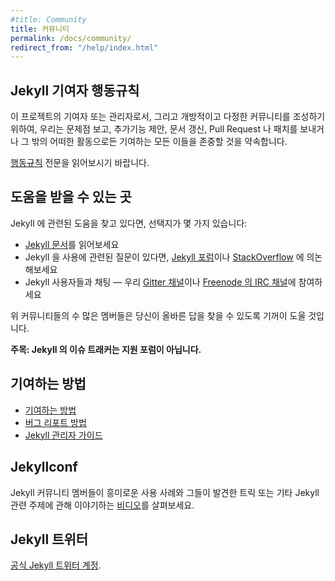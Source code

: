```yaml
---
#title: Community
title: 커뮤니티
permalink: /docs/community/
redirect_from: "/help/index.html"
---
```


<!--
## Jekyll Contributor Code of Conduct
-->
## Jekyll 기여자 행동규칙

<!--
As contributors and maintainers of this project, and in the interest of fostering an open and welcoming community, we pledge to respect all people who contribute through reporting issues, posting feature requests, updating documentation, submitting pull requests or patches, and other activities.
-->
이 프로젝트의 기여자 또는 관리자로서, 그리고 개방적이고 다정한 커뮤니티를 조성하기 위하여, 우리는 문제점 보고, 추가기능 제안, 문서 갱신, Pull Request 나 패치를 보내거나 그 밖의 어떠한 활동으로든 기여하는 모든 이들을 존중할 것을 약속합니다.

<!--
Read the full [code of conduct](/docs/conduct/)
-->
[행동규칙](/docs/conduct/) 전문을 읽어보시기 바랍니다.

<!--
## Where to get support
-->
## 도움을 받을 수 있는 곳

<!--
If you're looking for support for Jekyll, there are a lot of options:
-->
Jekyll 에 관련된 도움을 찾고 있다면, 선택지가 몇 가지 있습니다:

<!--
* Read the [Jekyll Documentation](https://jekyllrb.com/docs/)
* If you have a question about using Jekyll, start a discussion on the [Jekyll Forum](https://talk.jekyllrb.com/) or [StackOverflow](https://stackoverflow.com/questions/tagged/jekyll)
* Chat with Jekyllers &mdash; Join our [Gitter channel](https://gitter.im/jekyll/jekyll) or our [IRC channel on Freenode](irc:irc.freenode.net/jekyll)
-->
* [Jekyll 문서](https://jekyllrb.com/docs/)를 읽어보세요
* Jekyll 을 사용에 관련된 질문이 있다면, [Jekyll 포럼](https://talk.jekyllrb.com/)이나 [StackOverflow](https://stackoverflow.com/questions/tagged/jekyll) 에 의논해보세요
* Jekyll 사용자들과 채팅 &mdash; 우리 [Gitter 채널](https://gitter.im/jekyll/jekyll)이나 [Freenode 의 IRC 채널](irc:irc.freenode.net/jekyll)에 참여하세요

<!--
There are a bunch of helpful community members on these services that should be willing to point you in the right direction.
-->
위 커뮤니티들의 수 많은 멤버들은 당신이 올바른 답을 찾을 수 있도록 기꺼이 도울 것입니다.

<!--
**Reminder: Jekyll's issue tracker is not a support forum.**
-->
**주목: Jekyll 의 이슈 트래커는 지원 포럼이 아닙니다.**

<!--
## Ways to contribute
-->
## 기여하는 방법

<!--
* [How to Contribute](/docs/contributing/)
* [How to file a bug](/docs/community/bug/)
* [Guide for maintaining Jekyll](/docs/maintaining/)
-->
* [기여하는 방법](/docs/contributing/)
* [버그 리포트 방법](/docs/community/bug/)
* [Jekyll 관리자 가이드](/docs/maintaining/)

## Jekyllconf

<!--
[Watch videos](/jekyllconf/) from members of the Jekyll community speak about interesting use cases, tricks they’ve learned or meta Jekyll topics.
-->
Jekyll 커뮤니티 멤버들이 흥미로운 사용 사례와 그들이 발견한 트릭 또는 기타 Jekyll 관련 주제에 관해 이야기하는 [비디오](/jekyllconf/)를 살펴보세요.

<!--
## Jekyll on Twitter
-->
## Jekyll 트위터

<!--
The [official Jekyll Twitter account](https://twitter.com/jekyllrb).
-->
[공식 Jekyll 트위터 계정](https://twitter.com/jekyllrb).
